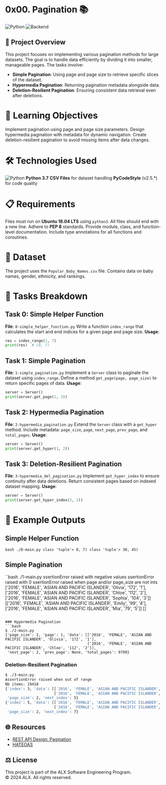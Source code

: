 # 0x00. Pagination 📚

![Python](https://img.shields.io/badge/Python-3.7-blue?style=flat-square&logo=python) ![Backend](https://img.shields.io/badge/Backend-Pagination-green?style=flat-square&logo=backend)

## 📖 Project Overview
This project focuses on implementing various pagination methods for large datasets. The goal is to handle data efficiently by dividing it into smaller, manageable pages. The tasks involve:
- **Simple Pagination**: Using page and page size to retrieve specific slices of the dataset.
- **Hypermedia Pagination**: Returning pagination metadata alongside data.
- **Deletion-Resilient Pagination**: Ensuring consistent data retrieval even after deletions.

# 🎯 Learning Objectives
 Implement pagination using page and page size parameters.
 Design hypermedia pagination with metadata for dynamic navigation.
 Create deletion-resilient pagination to avoid missing items after data changes.

# 🛠️ Technologies Used
 ![Python](https://img.shields.io/badge/Python-3.7-blue?style=flat-square&logo=python) **Python 3.7**
 **CSV Files** for dataset handling
 **PyCodeStyle** (v2.5.*) for code quality

# 📋 Requirements
 Files must run on **Ubuntu 18.04 LTS** using `python3`.
 All files should end with a new line.
 Adhere to **PEP 8** standards.
 Provide module, class, and function-level documentation.
 Include type annotations for all functions and coroutines.

# 🚀 Dataset
 The project uses the `Popular_Baby_Names.csv` file.
 Contains data on baby names, gender, ethnicity, and rankings.

# 📂 Tasks Breakdown
## Task 0: Simple Helper Function
 **File**: `0-simple_helper_function.py`
 Write a function `index_range` that calculates the start and end indices for a given page and page size.
 **Usage**:
 ```python
 res = index_range(1, 7)
 print(res)  # (0, 7)
 ```

## Task 1: Simple Pagination
 **File**: `1-simple_pagination.py`
 Implement a `Server` class to paginate the dataset using `index_range`.
 Define a method `get_page(page, page_size)` to return specific pages of data.
 **Usage**:
 ```python
 server = Server()
 print(server.get_page(1, 3))
 ```

## Task 2: Hypermedia Pagination
 **File**: `2-hypermedia_pagination.py`
 Extend the `Server` class with a `get_hyper` method.
 Include metadata: `page_size`, `page`, `next_page`, `prev_page`, and `total_pages`.
 **Usage**:
 ```python
 server = Server()
 print(server.get_hyper(1, 2))
 ```

## Task 3: Deletion-Resilient Pagination
 **File**: `3-hypermedia_del_pagination.py`
 Implement `get_hyper_index` to ensure continuity after data deletions.
 Return consistent pages based on indexed dataset mapping.
 **Usage**:
 ```python
 server = Server()
 print(server.get_hyper_index(3, 2))
 ```

# 🧾 Example Outputs
## Simple Helper Function
``bash
 ./0-main.py
class 'tuple'>
0, 7)
class 'tuple'>
30, 45)
``
## Simple Pagination
``bash
 ./1-main.py
ssertionError raised with negative values
ssertionError raised with 0
ssertionError raised when page and/or page_size are not ints
['2016', 'FEMALE', 'ASIAN AND PACIFIC ISLANDER', 'Olivia', '172', '1'],
['2016', 'FEMALE', 'ASIAN AND PACIFIC ISLANDER', 'Chloe', '112', '2'],
['2016', 'FEMALE', 'ASIAN AND PACIFIC ISLANDER', 'Sophia', '104', '3']]
[['2016', 'FEMALE', 'ASIAN AND PACIFIC ISLANDER', 'Emily', '99', '4'],
 ['2016', 'FEMALE', 'ASIAN AND PACIFIC ISLANDER', 'Mia', '79', '5']]
[]
```

### Hypermedia Pagination
```bash
$ ./2-main.py
{'page_size': 2, 'page': 1, 'data': [['2016', 'FEMALE', 'ASIAN AND PACIFIC ISLANDER', 'Olivia', '172', '1'],
                                     ['2016', 'FEMALE', 'ASIAN AND PACIFIC ISLANDER', 'Chloe', '112', '2']],
 'next_page': 2, 'prev_page': None, 'total_pages': 9709}
```

### Deletion-Resilient Pagination
```bash
$ ./3-main.py
AssertionError raised when out of range
Nb items: 19418
{'index': 3, 'data': [['2016', 'FEMALE', 'ASIAN AND PACIFIC ISLANDER', 'Emma', '99', '4'],
                      ['2016', 'FEMALE', 'ASIAN AND PACIFIC ISLANDER', 'Emily', '99', '4']],
 'page_size': 2, 'next_index': 5}
{'index': 5, 'data': [['2016', 'FEMALE', 'ASIAN AND PACIFIC ISLANDER', 'Mia', '79', '5'],
                      ['2016', 'FEMALE', 'ASIAN AND PACIFIC ISLANDER', 'Charlotte', '59', '6']],
 'page_size': 2, 'next_index': 7}
```

## 🌐 Resources
- [REST API Design: Pagination](https://www.restapitutorial.com/lessons/restfulresourcenaming.html)
- [HATEOAS](https://en.wikipedia.org/wiki/HATEOAS)

## ⚖️ License
This project is part of the ALX Software Engineering Program.  
© 2024 ALX. All rights reserved.
